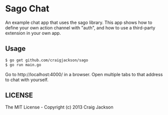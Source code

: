 # Sago Chat

An example chat app that uses the sago library. This app shows how to define
your own action channel with "auth", and how to use a third-party extension in
your own app.

## Usage

```sh
$ go get github.com/craigjackson/sago
$ go run main.go
```

Go to http://localhost:4000/ in a browser. Open multiple tabs to that address
to chat with yourself.

## LICENSE

The MIT License - Copyright (c) 2013 Craig Jackson

